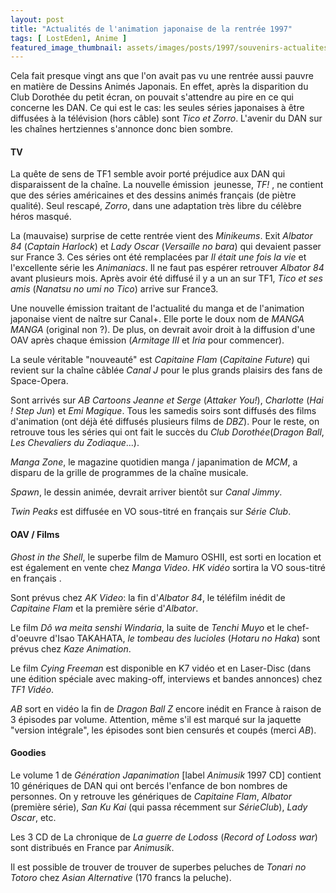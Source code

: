 ```yaml
---
layout: post
title: "Actualités de l'animation japonaise de la rentrée 1997"
tags: [ LostEden1, Anime ]
featured_image_thumbnail: assets/images/posts/1997/souvenirs-actualites-de-l-animation-japonaise-en-1997.jpg
---
```


Cela fait presque vingt ans que l'on avait pas vu une rentrée aussi pauvre en matière de Dessins Animés Japonais. En effet, après la disparition du Club Dorothée du petit écran, on pouvait s'attendre au pire en ce qui concerne les DAN. Ce qui est le cas: les seules séries japonaises à être diffusées à la télévision (hors câble) sont *Tico et Zorro*. L'avenir du DAN sur les chaînes hertziennes s'annonce donc bien sombre.

#### TV

La quête de sens de TF1 semble avoir porté préjudice aux DAN qui disparaissent de la chaîne. La nouvelle émission  jeunesse, *TF!* , ne contient que des séries américaines et des dessins animés français (de piètre qualité). Seul rescapé, *Zorro*, dans une adaptation très libre du célèbre héros masqué.

La (mauvaise) surprise de cette rentrée vient des *Minikeums*. Exit *Albator 84* (*Captain Harlock*) et *Lady Oscar* (*Versaille no bara*) qui devaient passer sur France 3. Ces séries ont été remplacées par *Il était une fois la vie* et l'excellente série les *Animaniacs*. Il ne faut pas espérer retrouver *Albator 84* avant plusieurs mois. Après avoir été diffusé il y a un an sur TF1, *Tico et ses amis* (*Nanatsu no umi no Tico*) arrive sur France3.

Une nouvelle émission traitant de l'actualité du manga et de l'animation japonaise vient de naître sur Canal+. Elle porte le doux nom de *MANGA MANGA* (original non ?). De plus, on devrait avoir droit à la diffusion d'une OAV après chaque émission (*Armitage III* et *Iria* pour commencer).

La seule véritable "nouveauté" est *Capitaine Flam* (*Capitaine Future*) qui revient sur la chaîne câblée *Canal J* pour le plus grands plaisirs des fans de Space-Opera.

Sont arrivés sur *AB Cartoons* *Jeanne et Serge* (*Attaker You!*), *Charlotte* (*Hai ! Step Jun*) et *Emi Magique*. Tous les samedis soirs sont diffusés des films d'animation (ont déjà été diffusés plusieurs films de *DBZ*). Pour le reste, on retrouve tous les séries qui ont fait le succès du *Club Dorothée*(*Dragon Ball*, *Les Chevaliers du Zodiaque*...).

*Manga Zone*, le magazine quotidien manga / japanimation de *MCM*, a disparu de la grille de programmes de la chaîne musicale.

*Spawn*, le dessin animée, devrait arriver bientôt sur *Canal Jimmy*.

*Twin Peaks* est diffusée en VO sous-titré en français sur *Série Club*.

#### OAV / Films

*Ghost in the Shell*, le superbe film de Mamuro OSHII, est sorti en location et est également en vente chez *Manga Video*. *HK vidéo* sortira la VO sous-titré en français .

Sont prévus chez *AK Video*: la fin d'*Albator 84*, le téléfilm inédit de *Capitaine Flam* et la première série d'*Albator*.

Le film *Dô wa meita senshi Windaria*, la suite de *Tenchi Muyo* et le chef-d'oeuvre d'Isao TAKAHATA, *le tombeau des lucioles* (*Hotaru no Haka*) sont prévus chez *Kaze Animation*.

Le film *Cying Freeman* est disponible en K7 vidéo et en Laser-Disc (dans une édition spéciale avec making-off, interviews et bandes annonces) chez *TF1 Vidéo*.

*AB* sort en vidéo la fin de *Dragon Ball Z* encore inédit en France à raison de 3 épisodes par volume. Attention, même s'il est marqué sur la jaquette "version intégrale", les épisodes sont bien censurés et coupés (merci *AB*).

#### Goodies

Le volume 1 de *Génération Japanimation* [label *Animusik* 1997 CD] contient 10 génériques de DAN qui ont bercés l'enfance de bon nombres de personnes. On y retrouve les génériques de *Capitaine Flam*, *Albator* (première série), *San Ku Kai* (qui passa récemment sur *SérieClub*), *Lady Oscar*, etc.

Les 3 CD de La chronique de *La guerre de Lodoss* (*Record of Lodoss war*) sont distribués en France par *Animusik*.

Il est possible de trouver de trouver de superbes peluches de *Tonari no Totoro* chez *Asian Alternative* (170 francs la peluche).